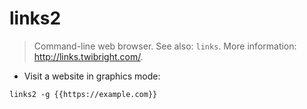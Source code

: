 # links2

> Command-line web browser.
> See also: `links`.
> More information: <http://links.twibright.com/>.

- Visit a website in graphics mode:

`links2 -g {{https://example.com}}`